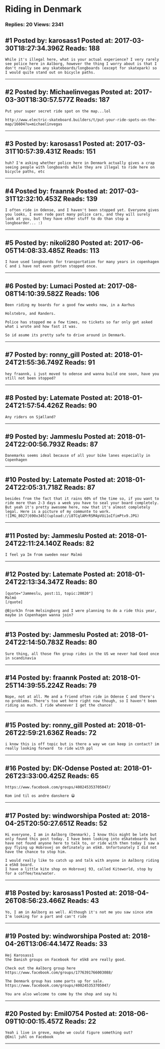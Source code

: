 # Riding in Denmark

### Replies: 20 Views: 2341

## \#1 Posted by: karosass1 Posted at: 2017-03-30T18:27:34.396Z Reads: 188

```
While it's illegal here, what is your actual experience? I very rarely see police here in Aalborg, however the thing I worry about is that I don't really see any skateboards/longboards (except for skatepark) so I would quite stand out on bicycle paths.
```

---
## \#2 Posted by: Michaelinvegas Posted at: 2017-03-30T18:30:57.577Z Reads: 187

```
Put your super secret ride spot on the map...lol

http://www.electric-skateboard.builders/t/put-your-ride-spots-on-the-map/16604?u=michaelinvegas
```

---
## \#3 Posted by: karosass1 Posted at: 2017-03-31T10:57:39.431Z Reads: 151

```
huh? I'm asking whether police here in Denmark actually gives a crap seeing people with longboards while they are illegal to ride here on bicycle paths, etc
```

---
## \#4 Posted by: fraannk Posted at: 2017-03-31T12:32:10.453Z Reads: 139

```
I often ride in Odense, and I haven't been stopped yet. Everyone gives you looks, I even rode past many police cars, and they will surely look at you, but they have other stuff to do than stop a longboarder... :)
```

---
## \#5 Posted by: nikoli280 Posted at: 2017-06-05T14:08:33.485Z Reads: 113

```
I have used longboards for transportation for many years in copenhagen C and i have not even gotten stopped once.
```

---
## \#6 Posted by: Lumaci Posted at: 2017-08-08T14:10:39.582Z Reads: 106

```
Been riding my boards for a good few weeks now, in a Aarhus

Holstebro, and Randers.

Police has stopped me a few times, no tickets so far only got asked what i wrote and how fast it was.

So id asume its pretty safe to drive around in Denmark.
```

---
## \#7 Posted by: ronny_gill Posted at: 2018-01-24T21:55:36.749Z Reads: 91

```
hey fraannk, i just moved to odense and wanna build one soon, have you still not been stopped?
```

---
## \#8 Posted by: Latemate Posted at: 2018-01-24T21:57:54.426Z Reads: 90

```
Any riders on Sjælland?
```

---
## \#9 Posted by: Jammeslu Posted at: 2018-01-24T22:00:56.793Z Reads: 87

```
Danemarks seems ideal because of all your bike lanes especially in Copenhagen
```

---
## \#10 Posted by: Latemate Posted at: 2018-01-24T22:05:31.718Z Reads: 87

```
besides from the fact that it rains 60% of the time so, if you want to ride more than 2-3 days a week you have to seal your board completely. But yeah it's pretty awesome here, now that it's almost completely legal. Here is a picture of my communte to work. 
![IMG_8027|690x345](upload://i8TCqlAMrRSM4pVUi1oIfimPtv9.JPG)
```

---
## \#11 Posted by: Jammeslu Posted at: 2018-01-24T22:11:24.140Z Reads: 82

```
I feel ya Im from sweden near Malmö
```

---
## \#12 Posted by: Latemate Posted at: 2018-01-24T22:13:34.347Z Reads: 80

```
[quote="Jammeslu, post:11, topic:20020"]
Malmö
[/quote]

@Bjork3n from Helsingborg and I were planning to do a ride this year, maybe in Copenhagen wanna join?
```

---
## \#13 Posted by: Jammeslu Posted at: 2018-01-24T22:14:50.783Z Reads: 80

```
Sure thing, all those fkn group rides in the US we never had Good once in scandinavia
```

---
## \#14 Posted by: fraannk Posted at: 2018-01-25T14:39:55.224Z Reads: 79

```
Nope, not at all. Me and a friend often ride in Odense C and there's no problems. There's too wet here right now though, so I haven't been riding as much. I ride whenever I get the chance!
```

---
## \#15 Posted by: ronny_gill Posted at: 2018-01-26T22:59:21.636Z Reads: 72

```
i know this is off topic but is there a way we can keep in contact? im really looking forward  to ride with ppl
```

---
## \#16 Posted by: DK-Odense Posted at: 2018-01-26T23:33:00.425Z Reads: 65

```
https://www.facebook.com/groups/400245353705047/

Kom ind til os andre danskere 😀
```

---
## \#17 Posted by: windworshipa Posted at: 2018-04-25T20:50:27.651Z Reads: 52

```
Hi everyone, I am in Aalborg (Denmark), I know this might be late but only found this post today. I have been looking into eSkateboards but have not found anyone here to talk to, or ride with then today I saw a guy flying up Hobrovej on definately an eSk8. Unfortunately I did not have the chance to stop him.

I would really like to catch up and talk with anyone in Aalborg riding a eSk8 board.
I have a little kite shop on Hobrovej 93, called Kiteworld, stop by for a coffee/tea/water.
```

---
## \#18 Posted by: karosass1 Posted at: 2018-04-26T08:56:23.466Z Reads: 43

```
Yo, I am in Aalborg as well. Although it's not me you saw since atm I'm looking for a part and can't ride
```

---
## \#19 Posted by: windworshipa Posted at: 2018-04-26T13:06:44.147Z Reads: 33

```
Hej Karosass1
the Danish groups on Facebook for eSk8 are really good.

Check out the Aalborg group here
https://www.facebook.com/groups/1776391766003088/

The Denmark group has some parts up for sale.
https://www.facebook.com/groups/400245353705047/

You are also welcome to come by the shop and say hi
```

---
## \#20 Posted by: Emil0754 Posted at: 2018-06-09T10:00:15.457Z Reads: 22

```
Yeah i live in greve, maybe we could figure something out?
@Emil juhl on Facebook
```

---
